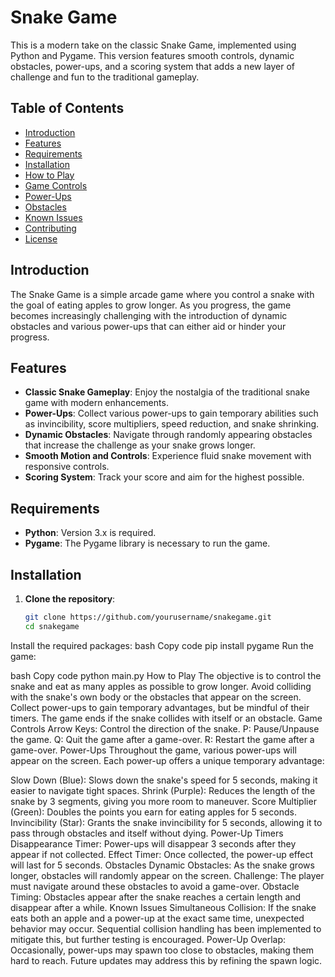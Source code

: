 # Snake Game

This is a modern take on the classic Snake Game, implemented using Python and Pygame. This version features smooth controls, dynamic obstacles, power-ups, and a scoring system that adds a new layer of challenge and fun to the traditional gameplay.

## Table of Contents

- [Introduction](#introduction)
- [Features](#features)
- [Requirements](#requirements)
- [Installation](#installation)
- [How to Play](#how-to-play)
- [Game Controls](#game-controls)
- [Power-Ups](#power-ups)
- [Obstacles](#obstacles)
- [Known Issues](#known-issues)
- [Contributing](#contributing)
- [License](#license)

## Introduction

The Snake Game is a simple arcade game where you control a snake with the goal of eating apples to grow longer. As you progress, the game becomes increasingly challenging with the introduction of dynamic obstacles and various power-ups that can either aid or hinder your progress.

## Features

- **Classic Snake Gameplay**: Enjoy the nostalgia of the traditional snake game with modern enhancements.
- **Power-Ups**: Collect various power-ups to gain temporary abilities such as invincibility, score multipliers, speed reduction, and snake shrinking.
- **Dynamic Obstacles**: Navigate through randomly appearing obstacles that increase the challenge as your snake grows longer.
- **Smooth Motion and Controls**: Experience fluid snake movement with responsive controls.
- **Scoring System**: Track your score and aim for the highest possible.

## Requirements

- **Python**: Version 3.x is required.
- **Pygame**: The Pygame library is necessary to run the game.

## Installation

1. **Clone the repository**:
   ```bash
   git clone https://github.com/yourusername/snakegame.git
   cd snakegame
Install the required packages:
bash
Copy code
pip install pygame
Run the game:

bash
Copy code
python main.py
How to Play
The objective is to control the snake and eat as many apples as possible to grow longer.
Avoid colliding with the snake's own body or the obstacles that appear on the screen.
Collect power-ups to gain temporary advantages, but be mindful of their timers.
The game ends if the snake collides with itself or an obstacle.
Game Controls
Arrow Keys: Control the direction of the snake.
P: Pause/Unpause the game.
Q: Quit the game after a game-over.
R: Restart the game after a game-over.
Power-Ups
Throughout the game, various power-ups will appear on the screen. Each power-up offers a unique temporary advantage:

Slow Down (Blue): Slows down the snake's speed for 5 seconds, making it easier to navigate tight spaces.
Shrink (Purple): Reduces the length of the snake by 3 segments, giving you more room to maneuver.
Score Multiplier (Green): Doubles the points you earn for eating apples for 5 seconds.
Invincibility (Star): Grants the snake invincibility for 5 seconds, allowing it to pass through obstacles and itself without dying.
Power-Up Timers
Disappearance Timer: Power-ups will disappear 3 seconds after they appear if not collected.
Effect Timer: Once collected, the power-up effect will last for 5 seconds.
Obstacles
Dynamic Obstacles: As the snake grows longer, obstacles will randomly appear on the screen.
Challenge: The player must navigate around these obstacles to avoid a game-over.
Obstacle Timing: Obstacles appear after the snake reaches a certain length and disappear after a while.
Known Issues
Simultaneous Collision: If the snake eats both an apple and a power-up at the exact same time, unexpected behavior may occur. Sequential collision handling has been implemented to mitigate this, but further testing is encouraged.
Power-Up Overlap: Occasionally, power-ups may spawn too close to obstacles, making them hard to reach. Future updates may address this by refining the spawn logic.
